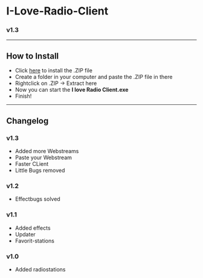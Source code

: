 # I-Love-Radio-Client
### v1.3
___________________

## How to Install
- Click [here](https://github.com/MauriceX24/I-Love-Radio-Client/tree/release/Release) to install the .ZIP file
- Create a folder in your computer and paste the .ZIP file in there
- Rightclick on .ZIP -> Extract here
- Now you can start the **I love Radio Client.exe**
- Finish!
___________________
## Changelog

### v1.3
- Added more Webstreams
- Paste your Webstream
- Faster CLient
- Little Bugs removed

### v1.2
- Effectbugs solved

### v1.1
- Added effects
- Updater
- Favorit-stations

### v1.0
- Added radiostations

